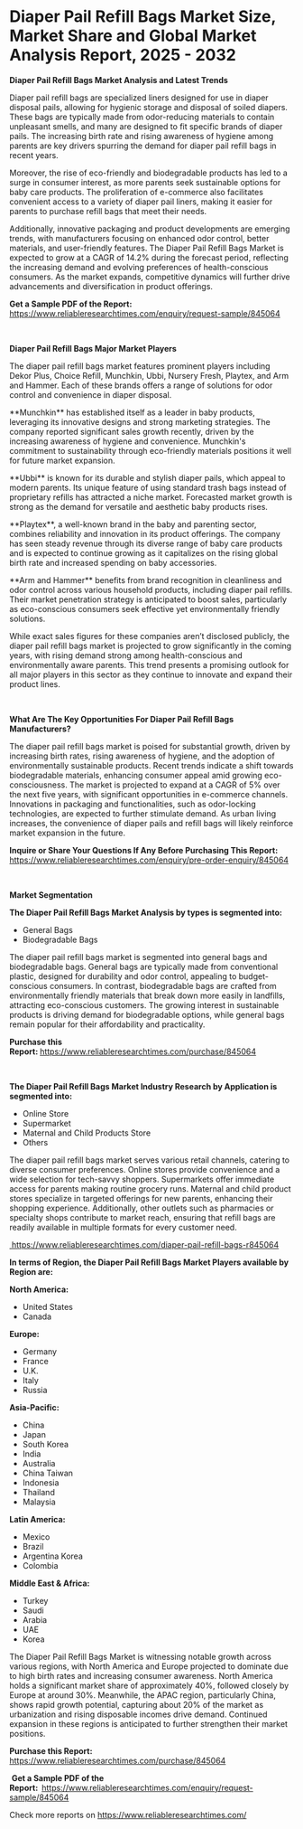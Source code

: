 <p><h1>Diaper Pail Refill Bags Market Size, Market Share and Global Market Analysis Report, 2025 - 2032</h1></p><p><strong>Diaper Pail Refill Bags Market Analysis and Latest Trends</strong></p>
<p><p>Diaper pail refill bags are specialized liners designed for use in diaper disposal pails, allowing for hygienic storage and disposal of soiled diapers. These bags are typically made from odor-reducing materials to contain unpleasant smells, and many are designed to fit specific brands of diaper pails. The increasing birth rate and rising awareness of hygiene among parents are key drivers spurring the demand for diaper pail refill bags in recent years.</p><p>Moreover, the rise of eco-friendly and biodegradable products has led to a surge in consumer interest, as more parents seek sustainable options for baby care products. The proliferation of e-commerce also facilitates convenient access to a variety of diaper pail liners, making it easier for parents to purchase refill bags that meet their needs. </p><p>Additionally, innovative packaging and product developments are emerging trends, with manufacturers focusing on enhanced odor control, better materials, and user-friendly features. The Diaper Pail Refill Bags Market is expected to grow at a CAGR of 14.2% during the forecast period, reflecting the increasing demand and evolving preferences of health-conscious consumers. As the market expands, competitive dynamics will further drive advancements and diversification in product offerings.</p></p>
<p><strong>Get a Sample PDF of the Report:&nbsp;</strong> <a href="https://www.reliableresearchtimes.com/enquiry/request-sample/845064?utm_campaign=2719&utm_medium=2&utm_source=Github&utm_content=ia&utm_term=05042025&utm_id=diaper-pail-refill-bags">https://www.reliableresearchtimes.com/enquiry/request-sample/845064</a></p>
<p>&nbsp;</p>
<p><strong>Diaper Pail Refill Bags Major Market Players</strong></p>
<p><p>The diaper pail refill bags market features prominent players including Dekor Plus, Choice Refill, Munchkin, Ubbi, Nursery Fresh, Playtex, and Arm and Hammer. Each of these brands offers a range of solutions for odor control and convenience in diaper disposal.</p><p>**Munchkin** has established itself as a leader in baby products, leveraging its innovative designs and strong marketing strategies. The company reported significant sales growth recently, driven by the increasing awareness of hygiene and convenience. Munchkin's commitment to sustainability through eco-friendly materials positions it well for future market expansion.</p><p>**Ubbi** is known for its durable and stylish diaper pails, which appeal to modern parents. Its unique feature of using standard trash bags instead of proprietary refills has attracted a niche market. Forecasted market growth is strong as the demand for versatile and aesthetic baby products rises.</p><p>**Playtex**, a well-known brand in the baby and parenting sector, combines reliability and innovation in its product offerings. The company has seen steady revenue through its diverse range of baby care products and is expected to continue growing as it capitalizes on the rising global birth rate and increased spending on baby accessories.</p><p>**Arm and Hammer** benefits from brand recognition in cleanliness and odor control across various household products, including diaper pail refills. Their market penetration strategy is anticipated to boost sales, particularly as eco-conscious consumers seek effective yet environmentally friendly solutions.</p><p>While exact sales figures for these companies aren’t disclosed publicly, the diaper pail refill bags market is projected to grow significantly in the coming years, with rising demand strong among health-conscious and environmentally aware parents. This trend presents a promising outlook for all major players in this sector as they continue to innovate and expand their product lines.</p></p>
<p>&nbsp;</p>
<p><strong>What Are The Key Opportunities For Diaper Pail Refill Bags Manufacturers?</strong></p>
<p><p>The diaper pail refill bags market is poised for substantial growth, driven by increasing birth rates, rising awareness of hygiene, and the adoption of environmentally sustainable products. Recent trends indicate a shift towards biodegradable materials, enhancing consumer appeal amid growing eco-consciousness. The market is projected to expand at a CAGR of 5% over the next five years, with significant opportunities in e-commerce channels. Innovations in packaging and functionalities, such as odor-locking technologies, are expected to further stimulate demand. As urban living increases, the convenience of diaper pails and refill bags will likely reinforce market expansion in the future.</p></p>
<p><strong>Inquire or Share Your Questions If Any Before Purchasing This Report:</strong> <a href="https://www.reliableresearchtimes.com/enquiry/pre-order-enquiry/845064?utm_campaign=2719&utm_medium=2&utm_source=Github&utm_content=ia&utm_term=05042025&utm_id=diaper-pail-refill-bags">https://www.reliableresearchtimes.com/enquiry/pre-order-enquiry/845064</a></p>
<p>&nbsp;</p>
<p><strong>Market Segmentation</strong></p>
<p><strong>The Diaper Pail Refill Bags Market Analysis by types is segmented into:</strong></p>
<p><ul><li>General Bags</li><li>Biodegradable Bags</li></ul></p>
<p><p>The diaper pail refill bags market is segmented into general bags and biodegradable bags. General bags are typically made from conventional plastic, designed for durability and odor control, appealing to budget-conscious consumers. In contrast, biodegradable bags are crafted from environmentally friendly materials that break down more easily in landfills, attracting eco-conscious customers. The growing interest in sustainable products is driving demand for biodegradable options, while general bags remain popular for their affordability and practicality.</p></p>
<p><strong>Purchase this Report:&nbsp;</strong><a href="https://www.reliableresearchtimes.com/purchase/845064?utm_campaign=2719&utm_medium=2&utm_source=Github&utm_content=ia&utm_term=05042025&utm_id=diaper-pail-refill-bags">https://www.reliableresearchtimes.com/purchase/845064</a></p>
<p>&nbsp;</p>
<p><strong>The Diaper Pail Refill Bags Market Industry Research by Application is segmented into:</strong></p>
<p><ul><li>Online Store</li><li>Supermarket</li><li>Maternal and Child Products Store</li><li>Others</li></ul></p>
<p><p>The diaper pail refill bags market serves various retail channels, catering to diverse consumer preferences. Online stores provide convenience and a wide selection for tech-savvy shoppers. Supermarkets offer immediate access for parents making routine grocery runs. Maternal and child product stores specialize in targeted offerings for new parents, enhancing their shopping experience. Additionally, other outlets such as pharmacies or specialty shops contribute to market reach, ensuring that refill bags are readily available in multiple formats for every customer need.</p></p>
<p><a href="https://www.reliableresearchtimes.com/diaper-pail-refill-bags-r845064?utm_campaign=2719&utm_medium=2&utm_source=Github&utm_content=ia&utm_term=05042025&utm_id=diaper-pail-refill-bags">&nbsp;https://www.reliableresearchtimes.com/diaper-pail-refill-bags-r845064</a></p>
<p><strong>In terms of Region, the Diaper Pail Refill Bags Market Players available by Region are:</strong></p>
<p>
    <p> <strong> North America: </strong>
        <ul>
            <li>United States</li>
            <li>Canada</li>
        </ul>
        </p> 
    <p> <strong> Europe: </strong>
        <ul>
            <li>Germany</li>
            <li>France</li>
            <li>U.K.</li>
            <li>Italy</li>
            <li>Russia</li>
        </ul>
        </p> 
    <p> <strong> Asia-Pacific: </strong>
        <ul>
            <li>China</li>
            <li>Japan</li>
            <li>South Korea</li>
            <li>India</li>
            <li>Australia</li>
            <li>China Taiwan</li>
            <li>Indonesia</li>
            <li>Thailand</li>
            <li>Malaysia</li>
        </ul>
        </p> 
    <p> <strong> Latin America: </strong>
        <ul>
            <li>Mexico</li>
            <li>Brazil</li>
            <li>Argentina Korea</li>
            <li>Colombia</li>
        </ul>
        </p> 
    <p> <strong> Middle East & Africa: </strong>
        <ul>
            <li>Turkey</li>
            <li>Saudi</li>
            <li>Arabia</li>
            <li>UAE</li>
            <li>Korea</li>
        </ul>
    </p>
    </p>
<p><p>The Diaper Pail Refill Bags Market is witnessing notable growth across various regions, with North America and Europe projected to dominate due to high birth rates and increasing consumer awareness. North America holds a significant market share of approximately 40%, followed closely by Europe at around 30%. Meanwhile, the APAC region, particularly China, shows rapid growth potential, capturing about 20% of the market as urbanization and rising disposable incomes drive demand. Continued expansion in these regions is anticipated to further strengthen their market positions.</p></p>
<p><strong>Purchase this Report: </strong><a href="https://www.reliableresearchtimes.com/purchase/845064?utm_campaign=2719&utm_medium=2&utm_source=Github&utm_content=ia&utm_term=05042025&utm_id=diaper-pail-refill-bags">https://www.reliableresearchtimes.com/purchase/845064</a></p>
<p>&nbsp;<strong>Get a Sample PDF of the Report:&nbsp;&nbsp;</strong><a href="https://www.reliableresearchtimes.com/enquiry/request-sample/845064?utm_campaign=2719&utm_medium=2&utm_source=Github&utm_content=ia&utm_term=05042025&utm_id=diaper-pail-refill-bags">https://www.reliableresearchtimes.com/enquiry/request-sample/845064</a></p>
<p><strong></strong></p>
<p>Check more reports on <a href="https://www.reliableresearchtimes.com/?utm_campaign=2719&utm_medium=2&utm_source=Github&utm_content=ia&utm_term=05042025&utm_id=diaper-pail-refill-bags">https://www.reliableresearchtimes.com/</a></p>